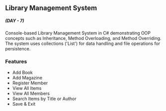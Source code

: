 ## Library Management System
##### (DAY - 7)
Console-based Library Management System in C# demonstrating OOP concepts such as Inheritance, Method Overloading, and Method Overriding. The system uses collections ('List<T>') for data handling and file operations for persistence.

### Features
- Add Book  
- Add Magazine  
- Register Member  
- View All Items  
- View All Members  
- Search Items by Title or Author  
- Save & Exit  
